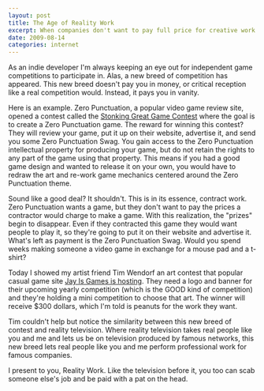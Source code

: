 ```yaml
---
layout: post
title: The Age of Reality Work
excerpt: When companies don't want to pay full price for creative work they may hold a 'competition' instead.
date: 2009-08-14
categories: internet
---
```

As an indie developer I'm always keeping an eye out for independent game competitions to participate in. Alas, a new breed of competition has appeared. This new breed doesn't pay you in money, or critical reception like a real competition would. Instead, it pays you in vanity.

Here is an example. Zero Punctuation, a popular video game review site, opened a contest called the [Stonking Great Game Contest](http://www.escapistmagazine.com/contests/register/stonkinggreatgame_09) where the goal is to create a Zero Punctuation game. The reward for winning this contest? They will review your game, put it up on their website, advertise it, and send you some Zero Punctuation Swag. You gain access to the Zero Punctuation intellectual property for producing your game, but do not retain the rights to any part of the game using that property. This means if you had a good game design and wanted to release it on your own, you would have to redraw the art and re-work game mechanics centered around the Zero Punctuation theme.

Sound like a good deal? It shouldn't. This is in its essence, contract work. Zero Punctuation wants a game, but they don't want to pay the prices a contractor would charge to make a game. With this realization, the "prizes" begin to disappear. Even if they contracted this game they would want people to play it, so they're going to put it on their website and advertise it. What's left as payment is the Zero Punctuation Swag. Would you spend weeks making someone a video game in exchange for a mouse pad and a t-shirt?

Today I showed my artist friend Tim Wendorf an art contest that popular casual game site [Jay Is Games is hosting](http://jayisgames.com/archives/2009/08/you_are_games_artists_ahoy.php). They need a logo and banner for their upcoming yearly competition (which is the GOOD kind of competition) and they're holding a mini competition to choose that art. The winner will receive $300 dollars, which I'm told is peanuts for the work they want.

Tim couldn't help but notice the similarity between this new breed of contest and reality television. Where reality television takes real people like you and me and lets us be on television produced by famous networks, this new breed lets real people like you and me perform professional work for famous companies.

I present to you, Reality Work. Like the television before it, you too can scab someone else's job and be paid with a pat on the head.
